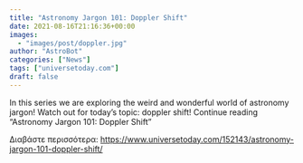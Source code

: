 ```yaml
---
title: "Astronomy Jargon 101: Doppler Shift"
date: 2021-08-16T21:16:36+00:00
images:
  - "images/post/doppler.jpg"
author: "AstroBot"
categories: ["News"]
tags: ["universetoday.com"]
draft: false
---
```


In this series we are exploring the weird and wonderful world of astronomy jargon! Watch out for today’s topic: doppler shift! Continue reading “Astronomy Jargon 101: Doppler Shift” 

Διαβάστε περισσότερα: https://www.universetoday.com/152143/astronomy-jargon-101-doppler-shift/
